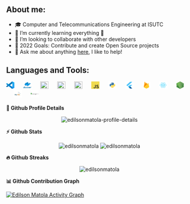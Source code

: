 ## **About me:**

- 🎓 Computer and Telecommunications Engineering at ISUTC
- 🌱 I’m currently learning everything 🤣
- 🤝 I’m looking to collaborate with other developers
- 🥅 2022 Goals: Contribute and create Open Source projects
- 💬 Ask me about anything [here](https://github.com/edilsonmatola/edilsonmatola/issues), I like to help!

## **Languages and Tools:**

<div style="display: inline_block;">
<code><img height="20" width="22px" src="https://raw.githubusercontent.com/github/explore/80688e429a7d4ef2fca1e82350fe8e3517d3494d/topics/visual-studio-code/visual-studio-code.png" title="Visual Studio Code" style="cursor: pointer;"></code>
<code style="padding-left: 20px; cursor: pointer;"><img height="20" width="22px" src="https://raw.githubusercontent.com/github/explore/80688e429a7d4ef2fca1e82350fe8e3517d3494d/topics/docker/docker.png" title="Docker"></code>
<code style="padding-left: 20px; cursor: pointer;"><img height="20" width="22px" src="https://www.vectorlogo.zone/logos/figma/figma-icon.svg" title="Figma"></code>
<code style="padding-left: 20px; cursor: pointer;"><img height="20" width="22px" src="https://www.vectorlogo.zone/logos/linux/linux-icon.svg" title="Linux"></code>
<code style="padding-left: 20px; cursor: pointer;"><img height="20" width="22px" src="https://www.vectorlogo.zone/logos/wordpress/wordpress-icon.svg" title="WordPress"></code>
<code style="padding-left: 20px; cursor: pointer;"><img height="20" width="22px" src="https://raw.githubusercontent.com/github/explore/80688e429a7d4ef2fca1e82350fe8e3517d3494d/topics/javascript/javascript.png" title="JavaScript"></code>
<code style="padding-left: 20px; cursor: pointer;"><img height="20" width="22px" src="https://raw.githubusercontent.com/github/explore/5c058a388828bb5fde0bcafd4bc867b5bb3f26f3/topics/python/python.png" title="Python"></code>
<code style="padding-left: 20px; cursor: pointer;"><img height="20" width="22px" src="https://raw.githubusercontent.com/github/explore/80688e429a7d4ef2fca1e82350fe8e3517d3494d/topics/flutter/flutter.png" title="Flutter"></code>
<code style="padding-left: 20px; cursor: pointer;"><img height="20" width="22px" src="https://raw.githubusercontent.com/github/explore/80688e429a7d4ef2fca1e82350fe8e3517d3494d/topics/firebase/firebase.png" title="Firebase"></code>
<code style="padding-left: 20px; cursor: pointer;"><img height="20" width="22px" src="https://raw.githubusercontent.com/github/explore/80688e429a7d4ef2fca1e82350fe8e3517d3494d/topics/react/react.png" title="React.js"></code>
<code style="padding-left: 20px; cursor: pointer;"><img height="20" width="22px" src="https://raw.githubusercontent.com/github/explore/80688e429a7d4ef2fca1e82350fe8e3517d3494d/topics/nodejs/nodejs.png" title="Node.js"></code>
<code style="padding-left: 20px; cursor: pointer;"><img height="20" width="22px" src="https://raw.githubusercontent.com/github/explore/80688e429a7d4ef2fca1e82350fe8e3517d3494d/topics/mysql/mysql.png" title="MySQL"></code>
<code style="padding-left: 20px; cursor: pointer;"><img height="20" width="22px" src="https://raw.githubusercontent.com/github/explore/80688e429a7d4ef2fca1e82350fe8e3517d3494d/topics/mongodb/mongodb.png" title="MongoDB"></code>
</div>
<br>
	
<summary><b>🔎 Github Profile Details</b></summary>
<p align="center"><img height="180em" src="https://github-profile-summary-cards.vercel.app/api/cards/profile-details?username=edilsonmatola&theme=github_dark" alt="edilsonmatola-profile-details" align = "center"/></p>

  <summary><b>⚡ Github Stats</b></summary>
<p align="center"><img height="180em" src="https://github-readme-stats.vercel.app/api?username=edilsonmatola&hide_border=true&count_private=true&show_icons=true&theme=tokyonight" alt="edilsonmatola" align = "center"/>
<img height="180em" src="https://github-readme-stats.vercel.app/api/top-langs?username=edilsonmatola&show_icons=true&locale=en&layout=compact&hide_border=true&theme=tokyonight" alt="edilsonmatola" align = "center"/></p>

 <summary><b>🔥 Github Streaks</b></summary>
<p align="center"><img src="https://github-readme-streak-stats.herokuapp.com?user=edilsonmatola&theme=tokyonight&hide_border=true&date_format=M%20j%5B%2C%20Y%5D&stroke=060822&ring=2A06DD&fire=FFBF29&currStreakNum=FF4499" alt="edilsonmatola" /></p>

<summary><b>📊 Github Contribution Graph</b></summary>
<p align="center"></p><a href="https://github.com/edilsonmatola/"><img alt="Edilson Matola Activity Graph" src="https://edilsonmatola-activity-graph.herokuapp.com/graph?username=edilsonmatola&bg_color=0D1117&color=be91f2&line=be91f2&point=FFFFFF&hide_border=true&" /></a></p>
<!-- </details>
